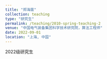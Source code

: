```yaml
---
title: "郑海霆"
collection: teaching
type: "研究生"
permalink: /teaching/2010-spring-teaching-2
venue: "中国电气装备集团科学技术研究院，算法工程师"
date: 2022-09-01
location: "上海, 中国"
---
```

2022级研究生
